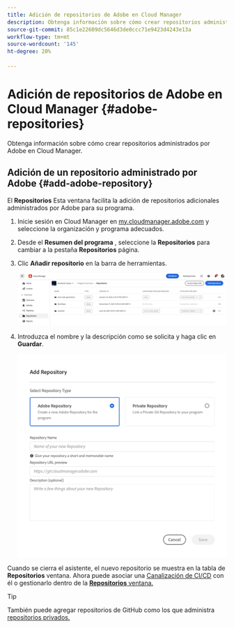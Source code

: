```yaml
---
title: Adición de repositorios de Adobe en Cloud Manager
description: Obtenga información sobre cómo crear repositorios administrados por Adobe en Cloud Manager.
source-git-commit: 85c1e22609dc5646d3de0ccc71e9423d4243e13a
workflow-type: tm+mt
source-wordcount: '145'
ht-degree: 20%

---
```



# Adición de repositorios de Adobe en Cloud Manager {#adobe-repositories}

Obtenga información sobre cómo crear repositorios administrados por Adobe en Cloud Manager.

## Adición de un repositorio administrado por Adobe {#add-adobe-repository}

El **Repositorios** Esta ventana facilita la adición de repositorios adicionales administrados por Adobe para su programa.

1. Inicie sesión en Cloud Manager en [my.cloudmanager.adobe.com](https://my.cloudmanager.adobe.com/) y seleccione la organización y programa adecuados.

1. Desde el **Resumen del programa** , seleccione la **Repositorios** para cambiar a la pestaña **Repositorios** página.

1. Clic **Añadir repositorio** en la barra de herramientas.

   ![Botón Agregar repositorio](assets/repositories.png)

1. Introduzca el nombre y la descripción como se solicita y haga clic en **Guardar**.

   ![Cuadro de diálogo Agregar repositorio](assets/add-repository-wizard.png)

Cuando se cierra el asistente, el nuevo repositorio se muestra en la tabla de **Repositorios** ventana. Ahora puede asociar una [Canalización de CI/CD](/help/overview/ci-cd-pipelines.md) con él o gestionarlo dentro de la [**Repositorios** ventana.](managing-repositories.md)

>[!TIP]
>
>También puede agregar repositorios de GitHub como los que administra [repositorios privados.](private-repositories.md)
